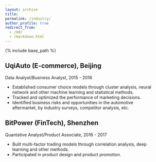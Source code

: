 ```yaml
---
layout: archive
title: 
permalink: /industry/
author_profile: true
redirect_from:
  - /md/
  - /markdown.html
---
```


{% include base_path %}

## UqiAuto (E-commerce), Beijing
Data Analyst/Business Analyst, 2015 - 2016

- Established consumer choice models through cluster analysis, neural network and other machine learning and statistical methods.
- Tracked and optimized the performance of marketing decisions.
- Identified business risks and opportunities in the automotive aftermarket, by industry
surveys, competitor analysis, etc.

## BitPower (FinTech), Shenzhen
Quantative Analyst/Product Associate,  2016 - 2017
 - Bulit multi-factor trading models through correlation analysis, deep learning and other methods.
 - Participated in product design and product promotion. 
 



